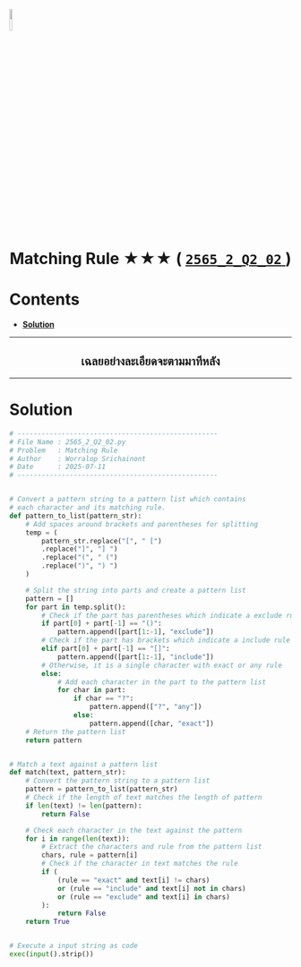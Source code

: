 <p align="left">
  <a href="../../README.md">
    <img src="../../../../Z99-OTHERS/00-common/00-back.png" style="width:10%">
  </a>
</p>

<div align="center">
  <h1>
    Matching Rule ★★★ (
      <a href="https://drive.google.com/file/d/16Gvn09eigAaaOKhbSdg5DJ9Bx_W5tTHV/view?usp=sharing">
        <code>2565_2_Q2_02</code>
      </a>
    )
  </h1>
</div>

# Contents

-   [**Solution**](#solution)

---

<div align="center">
  <h2>เฉลยอย่างละเอียดจะตามมาทีหลัง</h2>
</div>

---

# Solution

```python
# --------------------------------------------------
# File Name : 2565_2_Q2_02.py
# Problem   : Matching Rule
# Author    : Worralop Srichainont
# Date      : 2025-07-11
# --------------------------------------------------


# Convert a pattern string to a pattern list which contains
# each character and its matching rule.
def pattern_to_list(pattern_str):
    # Add spaces around brackets and parentheses for splitting
    temp = (
        pattern_str.replace("[", " [")
        .replace("]", "] ")
        .replace("(", " (")
        .replace(")", ") ")
    )

    # Split the string into parts and create a pattern list
    pattern = []
    for part in temp.split():
        # Check if the part has parentheses which indicate a exclude rule
        if part[0] + part[-1] == "()":
            pattern.append([part[1:-1], "exclude"])
        # Check if the part has brackets which indicate a include rule
        elif part[0] + part[-1] == "[]":
            pattern.append([part[1:-1], "include"])
        # Otherwise, it is a single character with exact or any rule
        else:
            # Add each character in the part to the pattern list
            for char in part:
                if char == "?":
                    pattern.append(["?", "any"])
                else:
                    pattern.append([char, "exact"])
    # Return the pattern list
    return pattern


# Match a text against a pattern list
def match(text, pattern_str):
    # Convert the pattern string to a pattern list
    pattern = pattern_to_list(pattern_str)
    # Check if the length of text matches the length of pattern
    if len(text) != len(pattern):
        return False

    # Check each character in the text against the pattern
    for i in range(len(text)):
        # Extract the characters and rule from the pattern list
        chars, rule = pattern[i]
        # Check if the character in text matches the rule
        if (
            (rule == "exact" and text[i] != chars)
            or (rule == "include" and text[i] not in chars)
            or (rule == "exclude" and text[i] in chars)
        ):
            return False
    return True


# Execute a input string as code
exec(input().strip())
```
